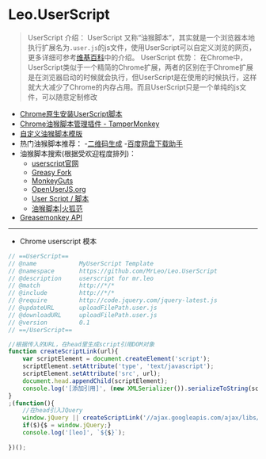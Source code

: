 # Leo.UserScript

> UserScript 介绍：
>   UserScript 又称“油猴脚本”，其实就是一个浏览器本地执行扩展名为`.user.js`的js文件，使用UserScript可以自定义浏览的网页，更多详细可参考[维基百科](https://zh.wikipedia.org/wiki/Greasemonkey)中的介绍。
> UserScript 优势：
>   在Chrome中，UserScript类似于一个精简的Chrome扩展，两者的区别在于Chrome扩展是在浏览器启动的时候就会执行，但UserScript是在使用的时候执行，这样就大大减少了Chrome的内存占用。而且UserScript只是一个单纯的js文件，可以随意定制修改

- [Chrome原生安装UserScript脚本](https://github.com/EchoFUN/melodycoder/issues/12)
- [Chrome油猴脚本管理插件 - TamperMonkey](https://chrome.google.com/webstore/detail/dhdgffkkebhmkfjojejmpbldmpobfkfo)
- [自定义油猴脚本模版](https://raw.githubusercontent.com/MrLeo/Leo.UserScript/master/README.md)
- 热门油猴脚本推荐：
    -[二维码生成](http://userscripts-mirror.org/scripts/source/185467.user.js)
    -[百度网盘下载助手](https://greasyfork.org/scripts/986-百度网盘助手/code/百度网盘助手.user.js)
- 油猴脚本搜索(根据受欢迎程度排列)：
    - [userscript官网](http://userscripts-mirror.org/)
    - [Greasy Fork](https://greasyfork.org/zh-CN)
    - [MonkeyGuts](https://monkeyguts.com/index.php?lang=zh)
    - [OpenUserJS.org](https://openuserjs.org/)
    - [User Script / 脚本](http://j.mozest.com/zh-CN/userscript/)
    - [油猴脚本|火狐范](http://www.firefoxfan.com/greasemonkey-scripts)
- [Greasemonkey API](http://old.sebug.net/paper/books/greasemonkey/)

***

- Chrome userscript 模本

```js
// ==UserScript==
// @name            MyUserScript Template
// @namespace       https://github.com/MrLeo/Leo.UserScript
// @description     userscript for mr.leo
// @match           http://*/*
// @include         http://*/*
// @require         http://code.jquery.com/jquery-latest.js
// @updateURL       uploadFilePath.user.js
// @downloadURL     uploadFilePath.user.js
// @version         0.1
// ==/UserScript==

//根据传入的URL，在head里生成script引用DOM对象
function createScriptLink(url){
    var scriptElement = document.createElement('script');
    scriptElement.setAttribute('type', 'text/javascript');
    scriptElement.setAttribute('src', url);
    document.head.appendChild(scriptElement);
    console.log('[添加引用]', (new XMLSerializer()).serializeToString(scriptElement));
}
;(function(){
    //在head引入JQuery
    window.jQuery || createScriptLink('//ajax.googleapis.com/ajax/libs/jquery/1.7.1/jquery.min.js')
    if($){$ = window.jQuery;}
    console.log('[leo]', `${$}`);
    
})();

```
